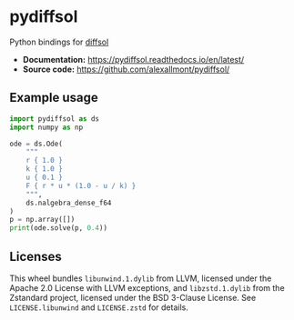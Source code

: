 # pydiffsol

Python bindings for [diffsol](https://github.com/martinjrobins/diffsol)

- **Documentation:** https://pydiffsol.readthedocs.io/en/latest/
- **Source code:** https://github.com/alexallmont/pydiffsol/

## Example usage

```py
import pydiffsol as ds
import numpy as np

ode = ds.Ode(
    """
    r { 1.0 }
    k { 1.0 }
    u { 0.1 }
    F { r * u * (1.0 - u / k) }
    """,
    ds.nalgebra_dense_f64
)
p = np.array([])
print(ode.solve(p, 0.4))
```

## Licenses

This wheel bundles `libunwind.1.dylib` from LLVM, licensed under the Apache 2.0
License with LLVM exceptions, and `libzstd.1.dylib` from the Zstandard project,
licensed under the BSD 3-Clause License. See `LICENSE.libunwind` and
`LICENSE.zstd` for details.
